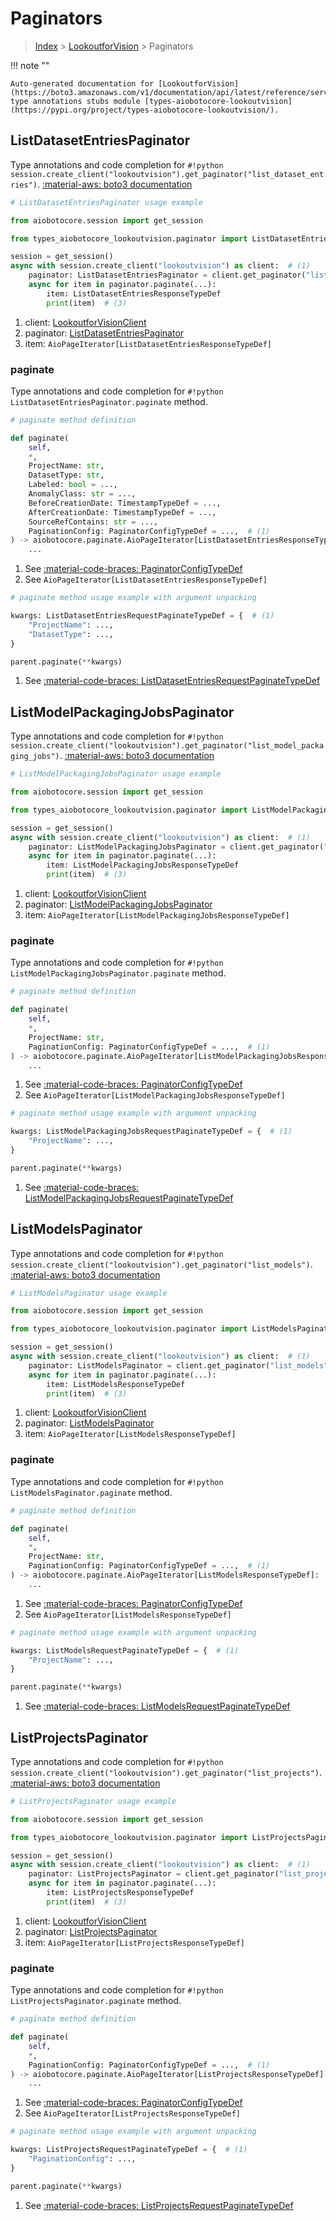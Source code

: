 # Paginators

> [Index](../README.md) > [LookoutforVision](./README.md) > Paginators

!!! note ""

    Auto-generated documentation for [LookoutforVision](https://boto3.amazonaws.com/v1/documentation/api/latest/reference/services/lookoutvision.html#lookoutforvision)
    type annotations stubs module [types-aiobotocore-lookoutvision](https://pypi.org/project/types-aiobotocore-lookoutvision/).

## ListDatasetEntriesPaginator

Type annotations and code completion for `#!python session.create_client("lookoutvision").get_paginator("list_dataset_entries")`.
[:material-aws: boto3 documentation](https://boto3.amazonaws.com/v1/documentation/api/latest/reference/services/lookoutvision/paginator/ListDatasetEntries.html#LookoutforVision.Paginator.ListDatasetEntries)

```python
# ListDatasetEntriesPaginator usage example

from aiobotocore.session import get_session

from types_aiobotocore_lookoutvision.paginator import ListDatasetEntriesPaginator

session = get_session()
async with session.create_client("lookoutvision") as client:  # (1)
    paginator: ListDatasetEntriesPaginator = client.get_paginator("list_dataset_entries")  # (2)
    async for item in paginator.paginate(...):
        item: ListDatasetEntriesResponseTypeDef
        print(item)  # (3)
```

1. client: [LookoutforVisionClient](./client.md)
2. paginator: [ListDatasetEntriesPaginator](./paginators.md#listdatasetentriespaginator)
3. item: `AioPageIterator[ListDatasetEntriesResponseTypeDef]`


### paginate

Type annotations and code completion for `#!python ListDatasetEntriesPaginator.paginate` method.

```python
# paginate method definition

def paginate(
    self,
    *,
    ProjectName: str,
    DatasetType: str,
    Labeled: bool = ...,
    AnomalyClass: str = ...,
    BeforeCreationDate: TimestampTypeDef = ...,
    AfterCreationDate: TimestampTypeDef = ...,
    SourceRefContains: str = ...,
    PaginationConfig: PaginatorConfigTypeDef = ...,  # (1)
) -> aiobotocore.paginate.AioPageIterator[ListDatasetEntriesResponseTypeDef]:  # (2)
    ...
```

1. See [:material-code-braces: PaginatorConfigTypeDef](./type_defs.md#paginatorconfigtypedef)
2. See `AioPageIterator[ListDatasetEntriesResponseTypeDef]`


```python
# paginate method usage example with argument unpacking

kwargs: ListDatasetEntriesRequestPaginateTypeDef = {  # (1)
    "ProjectName": ...,
    "DatasetType": ...,
}

parent.paginate(**kwargs)
```

1. See [:material-code-braces: ListDatasetEntriesRequestPaginateTypeDef](./type_defs.md#listdatasetentriesrequestpaginatetypedef)
## ListModelPackagingJobsPaginator

Type annotations and code completion for `#!python session.create_client("lookoutvision").get_paginator("list_model_packaging_jobs")`.
[:material-aws: boto3 documentation](https://boto3.amazonaws.com/v1/documentation/api/latest/reference/services/lookoutvision/paginator/ListModelPackagingJobs.html#LookoutforVision.Paginator.ListModelPackagingJobs)

```python
# ListModelPackagingJobsPaginator usage example

from aiobotocore.session import get_session

from types_aiobotocore_lookoutvision.paginator import ListModelPackagingJobsPaginator

session = get_session()
async with session.create_client("lookoutvision") as client:  # (1)
    paginator: ListModelPackagingJobsPaginator = client.get_paginator("list_model_packaging_jobs")  # (2)
    async for item in paginator.paginate(...):
        item: ListModelPackagingJobsResponseTypeDef
        print(item)  # (3)
```

1. client: [LookoutforVisionClient](./client.md)
2. paginator: [ListModelPackagingJobsPaginator](./paginators.md#listmodelpackagingjobspaginator)
3. item: `AioPageIterator[ListModelPackagingJobsResponseTypeDef]`


### paginate

Type annotations and code completion for `#!python ListModelPackagingJobsPaginator.paginate` method.

```python
# paginate method definition

def paginate(
    self,
    *,
    ProjectName: str,
    PaginationConfig: PaginatorConfigTypeDef = ...,  # (1)
) -> aiobotocore.paginate.AioPageIterator[ListModelPackagingJobsResponseTypeDef]:  # (2)
    ...
```

1. See [:material-code-braces: PaginatorConfigTypeDef](./type_defs.md#paginatorconfigtypedef)
2. See `AioPageIterator[ListModelPackagingJobsResponseTypeDef]`


```python
# paginate method usage example with argument unpacking

kwargs: ListModelPackagingJobsRequestPaginateTypeDef = {  # (1)
    "ProjectName": ...,
}

parent.paginate(**kwargs)
```

1. See [:material-code-braces: ListModelPackagingJobsRequestPaginateTypeDef](./type_defs.md#listmodelpackagingjobsrequestpaginatetypedef)
## ListModelsPaginator

Type annotations and code completion for `#!python session.create_client("lookoutvision").get_paginator("list_models")`.
[:material-aws: boto3 documentation](https://boto3.amazonaws.com/v1/documentation/api/latest/reference/services/lookoutvision/paginator/ListModels.html#LookoutforVision.Paginator.ListModels)

```python
# ListModelsPaginator usage example

from aiobotocore.session import get_session

from types_aiobotocore_lookoutvision.paginator import ListModelsPaginator

session = get_session()
async with session.create_client("lookoutvision") as client:  # (1)
    paginator: ListModelsPaginator = client.get_paginator("list_models")  # (2)
    async for item in paginator.paginate(...):
        item: ListModelsResponseTypeDef
        print(item)  # (3)
```

1. client: [LookoutforVisionClient](./client.md)
2. paginator: [ListModelsPaginator](./paginators.md#listmodelspaginator)
3. item: `AioPageIterator[ListModelsResponseTypeDef]`


### paginate

Type annotations and code completion for `#!python ListModelsPaginator.paginate` method.

```python
# paginate method definition

def paginate(
    self,
    *,
    ProjectName: str,
    PaginationConfig: PaginatorConfigTypeDef = ...,  # (1)
) -> aiobotocore.paginate.AioPageIterator[ListModelsResponseTypeDef]:  # (2)
    ...
```

1. See [:material-code-braces: PaginatorConfigTypeDef](./type_defs.md#paginatorconfigtypedef)
2. See `AioPageIterator[ListModelsResponseTypeDef]`


```python
# paginate method usage example with argument unpacking

kwargs: ListModelsRequestPaginateTypeDef = {  # (1)
    "ProjectName": ...,
}

parent.paginate(**kwargs)
```

1. See [:material-code-braces: ListModelsRequestPaginateTypeDef](./type_defs.md#listmodelsrequestpaginatetypedef)
## ListProjectsPaginator

Type annotations and code completion for `#!python session.create_client("lookoutvision").get_paginator("list_projects")`.
[:material-aws: boto3 documentation](https://boto3.amazonaws.com/v1/documentation/api/latest/reference/services/lookoutvision/paginator/ListProjects.html#LookoutforVision.Paginator.ListProjects)

```python
# ListProjectsPaginator usage example

from aiobotocore.session import get_session

from types_aiobotocore_lookoutvision.paginator import ListProjectsPaginator

session = get_session()
async with session.create_client("lookoutvision") as client:  # (1)
    paginator: ListProjectsPaginator = client.get_paginator("list_projects")  # (2)
    async for item in paginator.paginate(...):
        item: ListProjectsResponseTypeDef
        print(item)  # (3)
```

1. client: [LookoutforVisionClient](./client.md)
2. paginator: [ListProjectsPaginator](./paginators.md#listprojectspaginator)
3. item: `AioPageIterator[ListProjectsResponseTypeDef]`


### paginate

Type annotations and code completion for `#!python ListProjectsPaginator.paginate` method.

```python
# paginate method definition

def paginate(
    self,
    *,
    PaginationConfig: PaginatorConfigTypeDef = ...,  # (1)
) -> aiobotocore.paginate.AioPageIterator[ListProjectsResponseTypeDef]:  # (2)
    ...
```

1. See [:material-code-braces: PaginatorConfigTypeDef](./type_defs.md#paginatorconfigtypedef)
2. See `AioPageIterator[ListProjectsResponseTypeDef]`


```python
# paginate method usage example with argument unpacking

kwargs: ListProjectsRequestPaginateTypeDef = {  # (1)
    "PaginationConfig": ...,
}

parent.paginate(**kwargs)
```

1. See [:material-code-braces: ListProjectsRequestPaginateTypeDef](./type_defs.md#listprojectsrequestpaginatetypedef)
